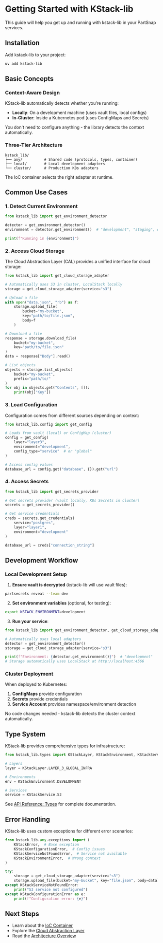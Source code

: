 # Getting Started with KStack-lib

This guide will help you get up and running with kstack-lib in your PartSnap services.

## Installation

Add kstack-lib to your project:

```bash
uv add kstack-lib
```

## Basic Concepts

### Context-Aware Design

KStack-lib automatically detects whether you're running:

- **Locally**: On a development machine (uses vault files, local configs)
- **In-Cluster**: Inside a Kubernetes pod (uses ConfigMaps and Secrets)

You don't need to configure anything - the library detects the context automatically.

### Three-Tier Architecture

```
kstack_lib/
├── any/          # Shared code (protocols, types, container)
├── local/        # Local development adapters
└── cluster/      # Production K8s adapters
```

The IoC container selects the right adapter at runtime.

## Common Use Cases

### 1. Detect Current Environment

```python
from kstack_lib import get_environment_detector

detector = get_environment_detector()
environment = detector.get_environment()  # "development", "staging", or "production"

print(f"Running in {environment}")
```

### 2. Access Cloud Storage

The Cloud Abstraction Layer (CAL) provides a unified interface for cloud storage:

```python
from kstack_lib import get_cloud_storage_adapter

# Automatically uses S3 in cluster, LocalStack locally
storage = get_cloud_storage_adapter(service="s3")

# Upload a file
with open("data.json", "rb") as f:
    storage.upload_file(
        bucket="my-bucket",
        key="path/to/file.json",
        body=f
    )

# Download a file
response = storage.download_file(
    bucket="my-bucket",
    key="path/to/file.json"
)
data = response["Body"].read()

# List objects
objects = storage.list_objects(
    bucket="my-bucket",
    prefix="path/to/"
)
for obj in objects.get("Contents", []):
    print(obj["Key"])
```

### 3. Load Configuration

Configuration comes from different sources depending on context:

```python
from kstack_lib.config import get_config

# Loads from vault (local) or ConfigMap (cluster)
config = get_config(
    layer="layer3",
    environment="development",
    config_type="service"  # or "global"
)

# Access config values
database_url = config.get("database", {}).get("url")
```

### 4. Access Secrets

```python
from kstack_lib import get_secrets_provider

# Get secrets provider (vault locally, K8s Secrets in cluster)
secrets = get_secrets_provider()

# Get service credentials
creds = secrets.get_credentials(
    service="postgres",
    layer="layer1",
    environment="development"
)

database_url = creds["connection_string"]
```

## Development Workflow

### Local Development Setup

1. **Ensure vault is decrypted** (kstack-lib will use vault files):

```bash
partsecrets reveal --team dev
```

2. **Set environment variables** (optional, for testing):

```bash
export KSTACK_ENVIRONMENT=development
```

3. **Run your service**:

```python
from kstack_lib import get_environment_detector, get_cloud_storage_adapter

# Automatically uses local adapters
detector = get_environment_detector()
storage = get_cloud_storage_adapter(service="s3")

print(f"Environment: {detector.get_environment()}")  # "development"
# Storage automatically uses LocalStack at http://localhost:4566
```

### Cluster Deployment

When deployed to Kubernetes:

1. **ConfigMaps** provide configuration
2. **Secrets** provide credentials
3. **Service Account** provides namespace/environment detection

No code changes needed - kstack-lib detects the cluster context automatically.

## Type System

KStack-lib provides comprehensive types for infrastructure:

```python
from kstack_lib.types import KStackLayer, KStackEnvironment, KStackService

# Layers
layer = KStackLayer.LAYER_3_GLOBAL_INFRA

# Environments
env = KStackEnvironment.DEVELOPMENT

# Services
service = KStackService.S3
```

See [API Reference: Types](api/types.md) for complete documentation.

## Error Handling

KStack-lib uses custom exceptions for different error scenarios:

```python
from kstack_lib.any.exceptions import (
    KStackError,  # Base exception
    KStackConfigurationError,  # Config issues
    KStackServiceNotFoundError,  # Service not available
    KStackEnvironmentError,  # Wrong context
)

try:
    storage = get_cloud_storage_adapter(service="s3")
    storage.upload_file(bucket="my-bucket", key="file.json", body=data)
except KStackServiceNotFoundError:
    print("S3 service not configured")
except KStackConfigurationError as e:
    print(f"Configuration error: {e}")
```

## Next Steps

- Learn about the [IoC Container](architecture/ioc-container.md)
- Explore the [Cloud Abstraction Layer](architecture/cal-architecture.md)
- Read the [Architecture Overview](architecture/README.md)
